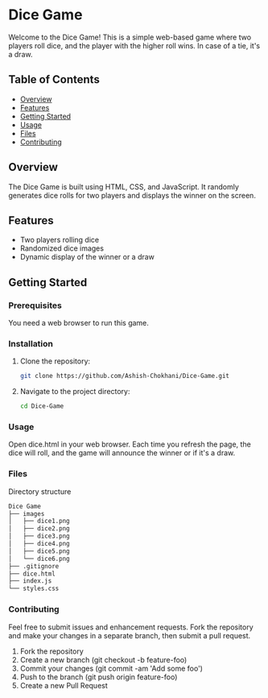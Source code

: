 # Dice Game

Welcome to the Dice Game! This is a simple web-based game where two players roll dice, and the player with the higher roll wins. In case of a tie, it's a draw.

## Table of Contents
- [Overview](#overview)
- [Features](#features)
- [Getting Started](#getting-started)
- [Usage](#usage)
- [Files](#files)
- [Contributing](#contributing)

## Overview
The Dice Game is built using HTML, CSS, and JavaScript. It randomly generates dice rolls for two players and displays the winner on the screen.

## Features
- Two players rolling dice
- Randomized dice images
- Dynamic display of the winner or a draw

## Getting Started

### Prerequisites
You need a web browser to run this game.

### Installation
1. Clone the repository:
   ```bash
   git clone https://github.com/Ashish-Chokhani/Dice-Game.git
   ```
2. Navigate to the project directory:
   ```bash
   cd Dice-Game
   ```

### Usage
Open dice.html in your web browser. Each time you refresh the page, the dice will roll, and the game will announce the winner or if it's a draw.

### Files
Directory structure
```bash
Dice Game
├── images
│   ├── dice1.png
│   ├── dice2.png
│   ├── dice3.png
│   ├── dice4.png
│   ├── dice5.png
│   └── dice6.png
├── .gitignore
├── dice.html
├── index.js
└── styles.css
```

### Contributing
Feel free to submit issues and enhancement requests. Fork the repository and make your changes in a separate branch, then submit a pull request.

1. Fork the repository
2. Create a new branch (git checkout -b feature-foo)
3. Commit your changes (git commit -am 'Add some foo')
4. Push to the branch (git push origin feature-foo)
5. Create a new Pull Request
